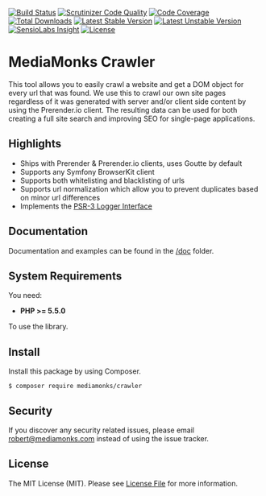[![Build Status](https://travis-ci.org/mediamonks/crawler.svg?branch=master)](https://travis-ci.org/mediamonks/crawler)
[![Scrutinizer Code Quality](https://scrutinizer-ci.com/g/mediamonks/crawler/badges/quality-score.png?b=master)](https://scrutinizer-ci.com/g/mediamonks/crawler/?branch=master)
[![Code Coverage](https://scrutinizer-ci.com/g/mediamonks/crawler/badges/coverage.png?b=master)](https://scrutinizer-ci.com/g/mediamonks/crawler/?branch=master)
[![Total Downloads](https://poser.pugx.org/mediamonks/crawler/downloads)](https://packagist.org/packages/mediamonks/crawler)
[![Latest Stable Version](https://poser.pugx.org/mediamonks/crawler/v/stable)](https://packagist.org/packages/mediamonks/crawler)
[![Latest Unstable Version](https://poser.pugx.org/mediamonks/crawler/v/unstable)](https://packagist.org/packages/mediamonks/crawler)
[![SensioLabs Insight](https://img.shields.io/sensiolabs/i/2fd407ee-3228-46c1-9ebb-40745787d454.svg)](https://insight.sensiolabs.com/projects/2fd407ee-3228-46c1-9ebb-40745787d454)
[![License](https://poser.pugx.org/mediamonks/crawler/license)](https://packagist.org/packages/mediamonks/crawler)

# MediaMonks Crawler

This tool allows you to easily crawl a website and get a DOM object for every url that was found.
We use this to crawl our own site pages regardless of it was generated with server and/or client side content by using the Prerender.io client.
The resulting data can be used for both creating a full site search and improving SEO for single-page applications.

## Highlights

- Ships with Prerender & Prerender.io clients, uses Goutte by default
- Supports any Symfony BrowserKit client
- Supports both whitelisting and blacklisting of urls
- Supports url normalization which allow you to prevent duplicates based on minor url differences
- Implements the [PSR-3 Logger Interface](http://www.php-fig.org/psr/psr-3/)

## Documentation

Documentation and examples can be found in the [/doc](/doc) folder.

## System Requirements

You need:

- **PHP >= 5.5.0**

To use the library.

## Install

Install this package by using Composer.

```
$ composer require mediamonks/crawler
```

## Security

If you discover any security related issues, please email robert@mediamonks.com instead of using the issue tracker.

## License

The MIT License (MIT). Please see [License File](LICENSE) for more information.
